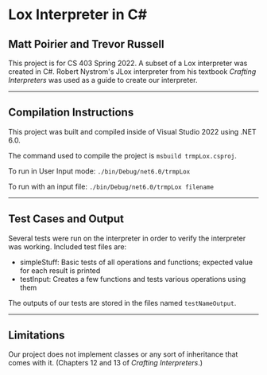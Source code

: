 # Lox Interpreter in C#
## Matt Poirier and Trevor Russell

This project is for CS 403 Spring 2022. A subset of a Lox interpreter was created in C#. Robert Nystrom's JLox interpreter from his textbook *Crafting Interpreters* was used as a guide to create our interpreter.

---
## Compilation Instructions
This project was built and compiled inside of Visual Studio 2022 using .NET 6.0.

The command used to compile the project is `msbuild trmpLox.csproj`.

To run in User Input mode:
`./bin/Debug/net6.0/trmpLox`

To run with an input file:
`./bin/Debug/net6.0/trmpLox filename`

---
## Test Cases and Output
Several tests were run on the interpreter in order to verify the interpreter was working. Included test files are:

- simpleStuff: Basic tests of all operations and functions; expected value for each result is printed
- testInput: Creates a few functions and tests various operations using them

The outputs of our tests are stored in the files named `testNameOutput`.

---
## Limitations
Our project does not implement classes or any sort of inheritance that comes with it. (Chapters 12 and 13 of *Crafting Interpreters*.)